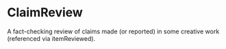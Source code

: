 # ClaimReview

A fact-checking review of claims made (or reported) in some creative work (referenced via itemReviewed).
